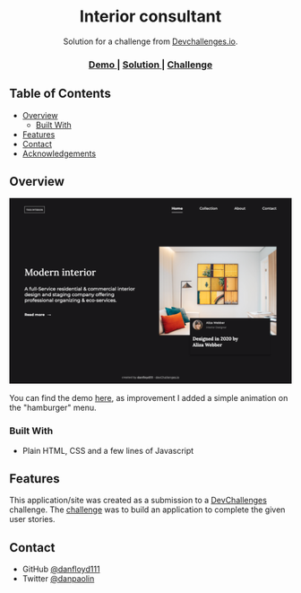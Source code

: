 <h1 align="center">Interior consultant</h1>

<div align="center">
   Solution for a challenge from  <a href="http://devchallenges.io" target="_blank">Devchallenges.io</a>.
</div>

<div align="center">
  <h3>
    <a href="https://danfloyd111.github.io/dev-challenges-interior-consultant/index.html">
      Demo
    </a>
    <span> | </span>
    <a href="https://github.com/danfloyd111/dev-challenges-interior-consultant">
      Solution
    </a>
    <span> | </span>
    <a href="https://devchallenges.io/challenges/Jymh2b2FyebRTUljkNcb">
      Challenge
    </a>
  </h3>
</div>

## Table of Contents

- [Overview](#overview)
  - [Built With](#built-with)
- [Features](#features)
- [Contact](#contact)
- [Acknowledgements](#acknowledgements)

## Overview

![screenshot](https://github.com/danfloyd111/dev-challenges-interior-consultant/blob/master/img/screenshot.png?raw=true)

You can find the demo [here](https://danfloyd111.github.io/dev-challenges-interior-consultant/index.html), as improvement I added a simple animation on the "hamburger" menu.

### Built With

- Plain HTML, CSS and a few lines of Javascript

## Features

This application/site was created as a submission to a [DevChallenges](https://devchallenges.io/challenges) challenge. The [challenge](https://devchallenges.io/challenges/Jymh2b2FyebRTUljkNcb) was to build an application to complete the given user stories.

## Contact

- GitHub [@danfloyd111](https://github.com/danfloyd111)
- Twitter [@danpaolin](https://twitter.com/danpaolin)
